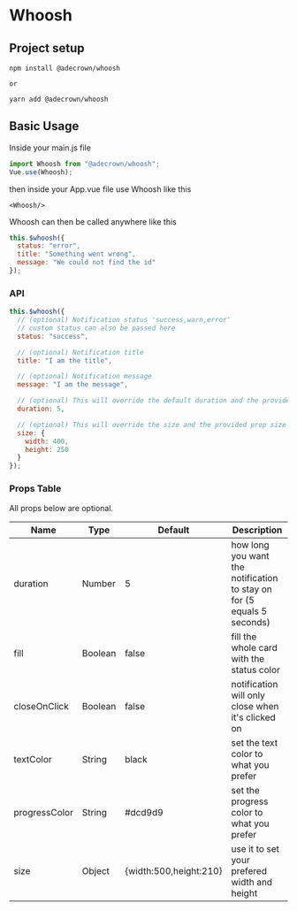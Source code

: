# Whoosh

## Project setup

```
npm install @adecrown/whoosh

or

yarn add @adecrown/whoosh
```

## Basic Usage

Inside your main.js file

```javascript
import Whoosh from "@adecrown/whoosh";
Vue.use(Whoosh);
```

then inside your App.vue file use Whoosh like this

```
<Whoosh/>
```

Whoosh can then be called anywhere like this

```javascript
this.$whoosh({
  status: "error",
  title: "Something went wrong",
  message: "We could not find the id"
});
```

### API

```javascript
this.$whoosh({
  // (optional) Notification status 'success,warn,error'
  // custom status can also be passed here
  status: "success",

  // (optional) Notification title
  title: "I am the title",

  // (optional) Notification message
  message: "I am the message",

  // (optional) This will override the default duration and the provided duration mains.js
  duration: 5,

  // (optional) This will override the size and the provided prop size
  size: {
    width: 400,
    height: 250
  }
});
```

### Props Table

All props below are optional.

| Name          | Type    | Default                | Description                                                            |
| ------------- | ------- | ---------------------- | ---------------------------------------------------------------------- |
| duration      | Number  | 5                      | how long you want the notification to stay on for (5 equals 5 seconds) |
| fill          | Boolean | false                  | fill the whole card with the status color                              |
| closeOnClick  | Boolean | false                  | notification will only close when it's clicked on                      |
| textColor     | String  | black                  | set the text color to what you prefer                                  |
| progressColor | String  | #dcd9d9                | set the progress color to what you prefer                              |
| size          | Object  | {width:500,height:210} | use it to set your prefered width and height                           |
